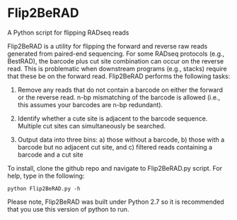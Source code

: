 # Flip2BeRAD
A Python script for flipping RADseq reads

Flip2BeRAD is a utility for flipping the forward and reverse raw
reads generated from paired-end sequencing. For some RADseq protocols
(e.g., BestRAD), the barcode plus cut site combination can 
occur on the reverse read. This is problematic when downstream programs
(e.g., stacks) require that these be on the forward read. Flip2BeRAD 
performs the following tasks: 

1. Remove any reads that do not contain a barcode on either the forward
or the reverse read. n-bp mismatching of the barcode is allowed (i.e., 
this assumes your barcodes are n-bp redundant). 

2. Identify whether a cute site is adjacent to the barcode sequence. 
Multiple cut sites can simultaneously be searched. 

3. Output data into three bins: a) those without a barcode, b) those
with a barcode but no adjacent cut site, and c) filtered reads containing
a barcode and a cut site

To install, clone the github repo and navigate to Flip2BeRAD.py script. 
For help, type in the following:
``` 
python Flip2BeRAD.py -h
```

Please note, Flip2BeRAD was built under Python 2.7 so it is recommended
that you use this version of python to run. 

